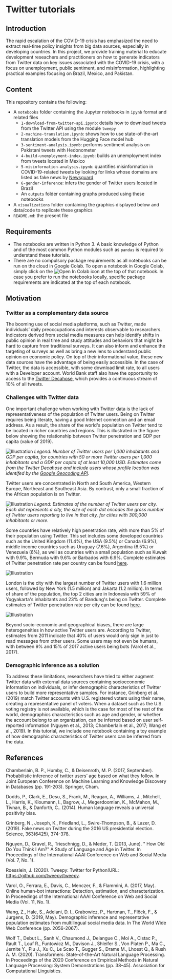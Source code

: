 # Twitter tutorials

## Introduction
The rapid escalation of the COVID-19 crisis has emphasized the need to extract real-time policy insights from big data sources, especially in developing countries. In this project, we provide training material to educate development reseachers and practitioners on how to generate indicators from Twitter data on key issues associated with the COVID-19 crisis, with a focus on unemployment, public sentiment, and misinformation, highlighting practical examples focusing on Brazil, Mexico, and Pakistan.

## Content
This repository contains the following:
- A `notebooks` folder containing the Jupyter notebooks in `ipynb` format and related files
  - `1-download-from-twitter-api.ipynb`: details how to download tweets from the Twitter API using the module `tweepy`
  - `2-machine-translation.ipynb`: shows how to use state-of-the-art translation models from the Hugging Face model hub
  - `3-sentiment-analysis.ipynb`: performs sentiment analysis on Pakistani tweets with Hedonometer
  - `4-build-unemployment-index.ipynb`: builds an unemployment index from tweets located in Mexico 
  - `5-misinformation-analysis.ipynb`: quantifies misinformation in COVID-19-related tweets by looking for links whose domains are listed as fake news by [Newsguard](https://www.newsguardtech.com/coronavirus-misinformation-tracking-center/)
  - `6-gender-inference`: infers the gender of Twitter users located in Brazil 
  - An `outputs` folder containing graphs produced using these notebooks
- A `visualizations` folder containing the graphics displayed below and data/code to replicate these graphics
- `README.md`: the present file

## Requirements
- The notebooks are written in Python 3. A basic knowledge of Python and of the most common Python modules such as `pandas` is required to understand these tutorials.
- There are no compulsory package requirements as all notebooks can be run on the cloud in Google Colab. To open a notebook in Google Colab, simply click on the ![Open In Colab](https://colab.research.google.com/assets/colab-badge.svg) icon at the top of that notebook. In case you prefer to run the notebooks locally, specific package requirements are indicated at the top of each notebook.

## Motivation

### Twitter as a complementary data source

The booming use of social media platforms, such as Twitter, made individuals’ daily preoccupations and interests observable to researchers. Indicators derived from social media measures can help identify shifts in public opinion in real time and study attitudes and behaviors that might be hard to capture from traditional surveys. It can also inform and enhance the targeting of surveys as well as bring a new lens to understand public opinion on economic policy. On top of their informational value, these new data sources have the advantage of being easily accessible. In the case of Twitter, the data is accessible, with some download limit rate, to all users with a Developer account. World Bank staff also have the opportunity to access to the [Twitter Decahose](https://developer.twitter.com/en/docs/twitter-api/enterprise/decahose-api/overview/decahose), which provides a continuous stream of 10% of all tweets. 

### Challenges with Twitter data

One important challenge when working with Twitter data is the lack of representativeness of the population of Twitter users. Being on Twitter requires being literate, having a good Internet connection and an email address. As a result, the share of the world's population on Twitter tend to be located in richer countries and regions. This is illustrated in the figure below showing the relationship between Twitter penetration and GDP per capita (value of 2019). 

![Illustration](visualizations/pictures/twitter_gdp_capita.png)
*Legend: Number of Twitter users per 1,000 inhabitants and GDP per capita, for countries with 50 or more Twitter users per 1,000 inhabitants and a GDP per capita of at least 10,000 USD. Estimates come from the Twitter Decahose and include users whose profile location was identifed by the [Google Geocoding API](https://developers.google.com/maps/documentation/geocoding/overview).*

Twitter users are concentrated in North and South America, Western Europe, Northeast and Southeast Asia. By contrast, only a small fraction of the African population is on Twitter.

![Illustration](visualizations/pictures/map_total_number_users.png)
*Legend: Estimates of the number of Twitter users per city. Each dot represents a city, the size of each dot encodes the gross number of Twitter users reporting to live in that city, for cities with 300,000 inhabitants or more.*

Some countries have relatively high penetration rate, with more than 5% of their population using Twitter. This set includes some developed countries such as the United Kingdom (11.4%), the USA (9.5%) or Canada (6.9%), middle income countries such as Uruguay (7.6%), Argentina (6.5%) or Venezuela (6%), as well as countries with a small population such as Kuwait with 9.9%, Bermuda with 9.6% or Barbados with 6.9%. Complete estimates of Twitter penetration rate per country can be found [here](https://github.com/worldbank/TwitterEconomicMonitoring/blob/master/visualizations/data/twitter_coverage_countries.csv).

![Illustration](visualizations/pictures/bar_user_country.png)

London is the city with the largest number of Twitter users with 1.6 million users, followed by New York (1.5 million) and Jakarta (1.2 million). In terms of share of the population, the top 2 cities are in Indonesia with 59% of Yogyakarta's inhabitants and 23% of Bandung's being on Twitter. Complete estimates of Twitter penetration rate per city can be found [here](https://github.com/worldbank/TwitterEconomicMonitoring/blob/master/visualizations/data/twitter_coverage_cities.csv). 

![Illustration](visualizations/pictures/bar_user_city.png)

Beyond socio-economic and geographical biases, there are large heterogeneities in how active Twitter users are. According to Twitter, estimates from 2011 indicate that 40% of users would only sign in just to read messages from other users. Some users may not even be humans, with between 9% and 15% of 2017 active users being bots (Varol et al., 2017).

### Demographic inference as a solution

To address these limitations, researchers have tried to either augment Twitter data with external data sources containing socioeconomic information on individuals, or infer demographic characteristics of Twitter users to build more representative samples. For instance, Grinberg et al. (2019) match Twitter accounts with U.S. registered voters using their name, creating a representative panel of voters. When a dataset such as the U.S. voting registry is not available, which is the case for most of the rest of the world, demographics characteristics such as age and gender, or whether the account belong to an organization, can be inferred based on user self-reported information (Nguyen et al., 2013; Chamberlain et al., 2017; Wang et al., 2019). In this tutorial, we include one notebook containing a toy example of how demographic characteristics of Twitter users can be inferred from the data. 

## References

Chamberlain, B. P., Humby, C., & Deisenroth, M. P. (2017, September). Probabilistic inference of twitter users’ age based on what they follow. In Joint European Conference on Machine Learning and Knowledge Discovery in Databases (pp. 191-203). Springer, Cham.

Dodds, P., Clark, E., Desu, S., Frank, M., Reagan, A., Williams, J., Mitchell, L., Harris, K., Kloumann, I., Bagrow, J., Megerdoomian, K., McMahon, M., Tivnan, B., & Danforth, C.. (2014). Human language reveals a universal positivity bias.

Grinberg, N., Joseph, K., Friedland, L., Swire-Thompson, B., & Lazer, D. (2019). Fake news on Twitter during the 2016 US presidential election. Science, 363(6425), 374-378.

Nguyen, D., Gravel, R., Trieschnigg, D., & Meder, T. (2013, June). " How Old Do You Think I Am?" A Study of Language and Age in Twitter. In Proceedings of the International AAAI Conference on Web and Social Media (Vol. 7, No. 1).

Roesslein, J. (2020). Tweepy: Twitter for Python!URL: https://github.com/tweepy/tweepy.

Varol, O., Ferrara, E., Davis, C., Menczer, F., & Flammini, A. (2017, May). Online human-bot interactions: Detection, estimation, and characterization. In Proceedings of the International AAAI Conference on Web and Social Media (Vol. 11, No. 1).

Wang, Z., Hale, S., Adelani, D. I., Grabowicz, P., Hartman, T., Flöck, F., & Jurgens, D. (2019, May). Demographic inference and representative population estimates from multilingual social media data. In The World Wide Web Conference (pp. 2056-2067).

Wolf T., Debut L., Sanh V., Chaumond J., Delangue C., Moi A., Cistac P., Rault T., Louf R., Funtowicz M., Davison J., Shleifer S., Von Platen P., Ma C., Jernite Y., Plu J., Xu C., Le Scao T., Gugger S., Drame M., Lhoest Q., & Rush A. M. (2020). Transformers: State-of-the-Art Natural Language Processing. In Proceedings of the 2020 Conference on Empirical Methods in Natural Language Processing: System Demonstrations (pp. 38–45). Association for Computational Linguistics.
